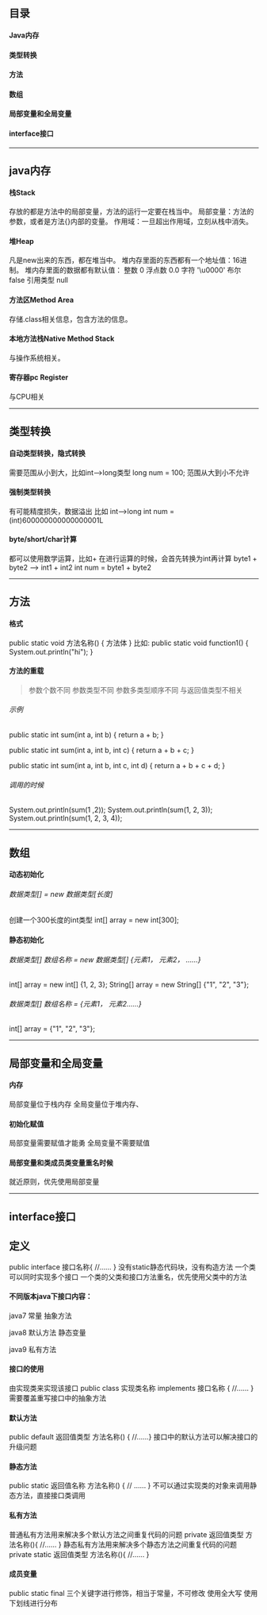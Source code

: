 ## 目录
#### Java内存
#### 类型转换
#### 方法
#### 数组
#### 局部变量和全局变量
#### interface接口

----
## java内存
#### 栈Stack
存放的都是方法中的局部变量，方法的运行一定要在栈当中。
局部变量：方法的参数，或者是方法{}内部的变量。
作用域：一旦超出作用域，立刻从栈中消失。

#### 堆Heap
凡是new出来的东西，都在堆当中。
堆内存里面的东西都有一个地址值：16进制。
堆内存里面的数据都有默认值：
整数 0
浮点数 0.0
字符 '\u0000'
布尔 false
引用类型 null

#### 方法区Method Area
存储.class相关信息，包含方法的信息。

#### 本地方法栈Native Method Stack
与操作系统相关。

#### 寄存器pc Register
与CPU相关


---
## 类型转换
#### 自动类型转换，隐式转换
需要范围从小到大，比如int-->long类型
long num = 100;
范围从大到小不允许
#### 强制类型转换
有可能精度损失，数据溢出
比如 int-->long
int num = (int)600000000000000001L
#### byte/short/char计算
都可以使用数学运算，比如+
在进行运算的时候，会首先转换为int再计算
byte1 + byte2 --> int1 + int2
int num = byte1 + byte2

---
## 方法
#### 格式
public static void 方法名称() {
    方法体
}
比如:
public static void function1() {
    System.out.println("hi");
}
#### 方法的重载
> 参数个数不同
> 参数类型不同
> 参数多类型顺序不同
> 与返回值类型不相关
###### 示例
public static int sum(int a, int b) {
    return a + b;
}

public static int sum(int a, int b, int c) {
    return a + b + c;
}

public static int sum(int a, int b, int c, int d) {
    return a + b + c + d;
}

###### 调用的时候
System.out.println(sum(1 ,2));
System.out.println(sum(1, 2, 3));
System.out.println(sum(1, 2, 3, 4));

---
## 数组
#### 动态初始化
###### 数据类型[] = new 数据类型[长度]
创建一个300长度的int类型
int[] array = new int[300];
#### 静态初始化
###### 数据类型[] 数组名称 = new 数据类型[] {元素1， 元素2， ……}
int[] array = new int[] {1, 2, 3};
String[] array = new String[] {"1", "2", "3"};
###### 数据类型[] 数组名称 = {元素1， 元素2……}
int[] array = {"1", "2", "3"};

---
## 局部变量和全局变量
#### 内存
局部变量位于栈内存
全局变量位于堆内存、
#### 初始化赋值
局部变量需要赋值才能勇
全局变量不需要赋值
#### 局部变量和类成员类变量重名时候
就近原则，优先使用局部变量

----
## interface接口
## 定义
public interface 接口名称{ //...... }
没有static静态代码块，没有构造方法
一个类可以同时实现多个接口
一个类的父类和接口方法重名，优先使用父类中的方法
#### 不同版本java下接口内容：
java7
常量 抽象方法

java8
默认方法 静态变量

java9
私有方法

#### 接口的使用
由实现类来实现该接口 public class 实现类名称 implements 接口名称 { //...... }
需要覆盖重写接口中的抽象方法

#### 默认方法
public default 返回值类型 方法名称() { //......}
接口中的默认方法可以解决接口的升级问题

#### 静态方法
public static 返回值名称 方法名称() { // ...... }
不可以通过实现类的对象来调用静态方法，直接接口类调用

#### 私有方法
普通私有方法用来解决多个默认方法之间重复代码的问题 private 返回值类型 方法名称(){ //...... }
静态私有方法用来解决多个静态方法之间重复代码的问题 private static 返回值类型 方法名称(){ //...... }

#### 成员变量
public static final 三个关键字进行修饰，相当于常量，不可修改
使用全大写 使用下划线进行分布


